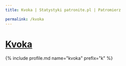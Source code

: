 ```yaml
---
title: Kvoka | Statystyki patronite.pl | Patromierz

permalink: /kvoka
---
```


# [Kvoka](https://patronite.pl/kvoka)

{% include profile.md name="kvoka" prefix="k" %}
